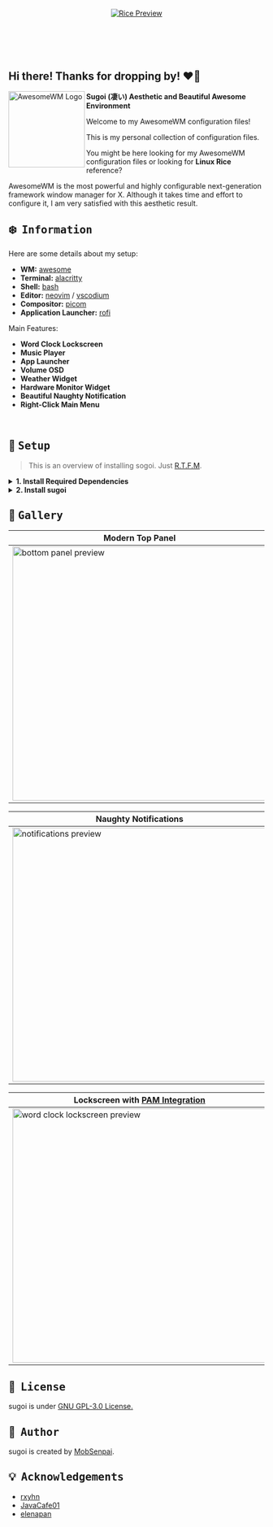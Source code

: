<br>

<!-- RICE PREVIEW -->
<div align="center">
   <a href="#--------">
      <img src="https://i.imgur.com/vhlm6uN.png" alt="Rice Preview">
   </a>
</div>

<br>

<!-- BADGES -->
<h1>
  <a href="#--------">
    <img alt="" align="right" src="https://img.shields.io/github/stars/MobSenpai/sugoi?color=0C0E0F&labelColor=0C0E0F&style=for-the-badge"/>
  </a>
  <a href="#--------">
    <img alt="" align="left" src="https://badges.pufler.dev/visits/MobSenpai/sugoi?style=flat-square&label=&color=0C0E0F&logo=github&logoColor=white&labelColor=0C0E0F"/>
  </a>
</h1>

<br>

## Hi there! Thanks for dropping by! :heart_on_fire:

<a href="https://awesomewm.org/"><img alt="AwesomeWM Logo" height="150" align = "left" src="https://awesomewm.org/doc/api/images/AUTOGEN_wibox_logo_logo_and_name.svg"></a>

<b> Sugoi (凄い) Aesthetic and Beautiful Awesome Environment </b>

Welcome to my AwesomeWM configuration files!

This is my personal collection of configuration files.

You might be here looking for my AwesomeWM configuration files or looking for **Linux Rice** reference?

AwesomeWM is the most powerful and highly configurable next-generation framework window manager for X.
Although it takes time and effort to configure it, I am very satisfied with this aesthetic result.

<!-- INFORMATION -->

## :snowflake: ‎ <samp>Information</samp>

Here are some details about my setup:

- **WM:** [awesome](https://github.com/awesomeWM/awesome)
- **Terminal:** [alacritty](https://github.com/alacritty/alacritty)
- **Shell:** [bash](https://www.gnu.org/software/bash/)
- **Editor:** [neovim](https://github.com/neovim/neovim) / [vscodium](https://github.com/VSCodium/vscodium)
- **Compositor:** [picom](https://github.com/yshui/picom)
- **Application Launcher:** [rofi](https://github.com/davatorium/rofi)

Main Features:

- **Word Clock Lockscreen**
- **Music Player**
- **App Launcher**
- **Volume OSD**
- **Weather Widget**
- **Hardware Monitor Widget**
- **Beautiful Naughty Notification**
- **Right-Click Main Menu**

<br>

<!-- SETUP -->

## :wrench: ‎ <samp>Setup</samp>

> This is an overview of installing sogoi. Just [R.T.F.M](https://en.wikipedia.org/wiki/RTFM).

<details>
<summary><b>1. Install Required Dependencies</b></summary>
<br>

> First of all you should install the [git version of AwesomeWM](https://github.com/awesomeWM/awesome/).

```sh
awesome-git
```

> Install necessary dependencies

```sh
picom-git alacritty rofi pipewire feh playerctl
```

</details>

<details>
<summary><b>2. Install sugoi</b></summary>
<br>

> Clone this repository to ~/.config/awesome/

```sh
git clone https://github.com/MobSenpai/sugoi.git
```

> Install a few fonts (mainly icon fonts) in order for text and icons to be rendered properly.

Necessary fonts:

- **JetBrains Mono** - [here](https://www.jetbrains.com/lp/mono/)

> Finally, now you can login with AwesomeWM

Congratulations, at this point you have installed sugoi! :tada:

Log out from your current desktop session and log in into AwesomeWM

</details>

<!-- GALLERY -->

## :ocean: ‎ <samp>Gallery</samp>

| <b>Modern Top Panel</b>                                                                                      |
| ------------------------------------------------------------------------------------------------------------ |
| <a href="#--------"><img src="https://i.imgur.com/MXVBybd.png" width="500px" alt="bottom panel preview"></a> |

| <b>Naughty Notifications</b>                                                                                  |
| ------------------------------------------------------------------------------------------------------------- |
| <a href="#--------"><img src="https://i.imgur.com/4J5UX59.png" width="500px" alt="notifications preview"></a> |

| <b>Lockscreen with [PAM Integration](https://github.com/RMTT/lua-pam)</b>              |
| -------------------------------------------------------------------------------------- |
| <a href="#--------"><img src="" width="500px" alt="word clock lockscreen preview"></a> |

## :scroll: ‎ <samp>License</samp>

sugoi is under <a href="https://github.com/MobSenpai/sugoi/blob/main/LICENSE">GNU GPL-3.0 License.
</a>

<!-- Author -->

## :bust_in_silhouette: ‎ <samp>Author</samp>

sugoi is created by <a href="https://github.com/MobSenpai">MobSenpai</a>.

<!-- ACKNOWLEDGEMENTS -->

## :bulb: ‎ <samp>Acknowledgements</samp>

- [rxyhn](https://github.com/rxyhn)
- [JavaCafe01](https://github.com/JavaCafe01)
- [elenapan](https://github.com/elenapan)
